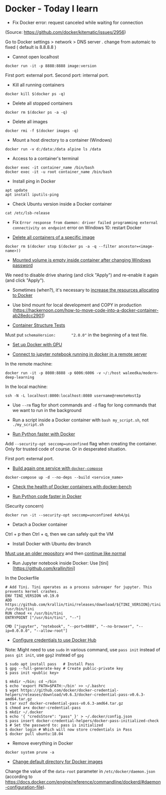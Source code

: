 # Docker - Today I learn

* Fix Docker error: request canceled while waiting for connection 

(Source: https://github.com/docker/kitematic/issues/2956)

Go to Docker settings > network > DNS server . change from automaic to fixed ( default is 8.8.8.8 )

* Cannot open localhost

```
docker run -it -p 8888:8888 image:version
```

First port: external port.
Second port: internal port.

* Kill all running containers

```
docker kill $(docker ps -q)
```

* Delete all stopped containers

```
docker rm $(docker ps -a -q)
```

* Delete all images

```
docker rmi -f $(docker images -q)
```

* Mount a host directory to a container (Windows)

```
docker run -v d:/data:/data alpine ls /data
```

* Access to a container's terminal

```
docker exec -it container_name /bin/bash
docker exec -it -u root container_name /bin/bash
```

* Install ping in Docker

```
apt update
apt install iputils-ping
```

* Check Ubuntu version inside a Docker container

```
cat /etc/lsb-release
```

* Fix `Error response from daemon: driver failed programming external connectivity on endpoint` error on Windows 10: restart Docker

* [Delete all containers of a specific image](https://stackoverflow.com/questions/32073971/stopping-docker-containers-by-image-name-ubuntu)

```
docker rm $(docker stop $(docker ps -a -q --filter ancestor=<image-name>))
```

* [Mounted volume is empty inside container after changing Windows password](https://stackoverflow.com/questions/38583900/mounted-volume-is-empty-inside-container)

We need to disable drive sharing (and click "Apply") and re-enable it again (and click "Apply").

* Sometimes (when?), it's necessary to [increase the resources allocating to Docker](https://stackoverflow.com/questions/44907444/error-137-on-docker-build-command-on-win7)

* Use bind mount for local development and COPY in production
(https://hackernoon.com/how-to-move-code-into-a-docker-container-ab28edcc2901)

* [Container Structure Tests](https://github.com/GoogleContainerTools/container-structure-test)

Must put `schemaVersion:       "2.0.0"` in the beginning of a test file.

* [Set up Docker with GPU](http://collabnix.com/introducing-new-docker-cli-api-support-for-nvidia-gpus-under-docker-engine-19-03-0-beta-release/)

* [Connect to jupyter notebook running in docker in a remote server](https://stackoverflow.com/questions/54572456/connect-to-jupyter-notebook-running-in-docker-on-a-remote-server)

In the remote machine:

```
docker run -it -p 8080:8888 -p 6006:6006 -v ~/:/host waleedka/modern-deep-learning
```

In the local machine:

```
ssh -N -L localhost:8000:localhost:8080 username@remoteHostIp
```

* Use `--rm` flag for short commands and `-d` flag for long commands that we want to run in the background

* Run a script inside a Docker container with `bash my_script.sh`, not `./my_script.sh`

* [Run Python faster with Docker](https://medium.com/better-programming/faster-python-in-docker-d1a71a9b9917)

Add `--security-opt seccomp=unconfined` flag when creating the container. Only for trusted code of course. Or in desperated situation.

First port: external port.

* [Build again one service with `docker-compose`](https://stackoverflow.com/questions/35228970/docker-compose-build-single-container)

```console
docker-compose up -d --no-deps --build <service_name>
```

* [Check the health of Docker containers with docker-bench](https://github.com/docker/docker-bench-security)

* [Run Python code faster in Docker](https://medium.com/better-programming/faster-python-in-docker-d1a71a9b9917)

(Security concern)

```
docker run -it --security-opt seccomp=unconfined 4oh4/pi
```

* Detach a Docker container

Ctrl + p then Ctrl + q, then we can safely quit the VM

* Install Docker with Ubuntu dev branch

[Must use an older repository](https://unix.stackexchange.com/questions/363048/unable-to-locate-package-docker-ce-on-a-64bit-ubuntu) and then [continue like normal](https://docs.docker.com/engine/install/ubuntu/)

* Run Jupyter notebook inside Docker: Use [tini][https://github.com/krallin/tini]

In the Dockerfile

```
# Add Tini. Tini operates as a process subreaper for jupyter. This prevents kernel crashes.
ENV TINI_VERSION v0.19.0
ADD https://github.com/krallin/tini/releases/download/${TINI_VERSION}/tini /usr/bin/tini
RUN chmod +x /usr/bin/tini
ENTRYPOINT ["/usr/bin/tini", "--"]

CMD ["jupyter", "notebook", "--port=8888", "--no-browser", "--ip=0.0.0.0", "--allow-root"]
```

* [Configure credentials to use Docker Hub](https://dev.to/glsolaria/storing-dockerhub-credentials-using-pass-on-ubuntu-18-04-2k9o)

Note: Might need to use `sudo` in various command, use `pass init` instead of `pass git init`, use `gpg2` instead of `gpg`

```
$ sudo apt install pass   # Install Pass
$ gpg --full-generate-key # Create public-private key
$ pass init <public key>

$ mkdir ~/bin; cd ~/bin
$ echo 'export PATH=$PATH:~/bin' >> ~/.bashrc
$ wget https://github.com/docker/docker-credential-helpers/releases/download/v0.6.3/docker-credential-pass-v0.6.3-amd64.tar.gz
$ tar xvzf docker-credential-pass-v0.6.3-amd64.tar.gz
$ chmod a+x docker-credential-pass
$ mkdir ~/.docker
$ echo '{ "credsStore": "pass" }' > ~/.docker/config.json
$ pass insert docker-credential-helpers/docker-pass-initialized-check
$ # Set the password to: pass is initialized
$ docker login # Which will now store credentials in Pass
$ docker pull ubuntu:18.04
```

* Remove everything in Docker

```
docker system prune -a
```

* [Change default directory for Docker images](https://stackoverflow.com/questions/24309526/how-to-change-the-docker-image-installation-directory)

Change the value of the `data-root` parameter in `/etc/docker/daemon.json` (according to https://docs.docker.com/engine/reference/commandline/dockerd/#daemon-configuration-file).

